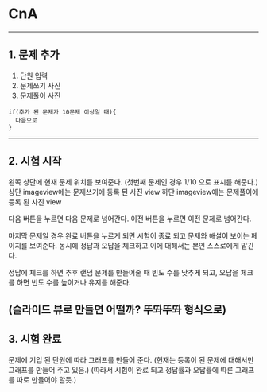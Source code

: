 # CnA
-----------------------
## 1. 문제 추가

1. 단원 입력
2. 문제쓰기 사진
3. 문제풀이 사진

```
if(추가 된 문제가 10문제 이상일 때){
  다음으로
}
````
------------------------------
## 2. 시험 시작

왼쪽 상단에 현재 문제 위치를 보여준다. (첫번째 문제인 경우 1/10 으로 표시를 해준다.)
상단 imageview에는 문제쓰기에 등록 된 사진 view
하단 imageview에는 문제풀이에 등록 된 사진 view

다음 버튼을 누르면 다음 문제로 넘어간다.
이전 버튼을 누르면 이전 문제로 넘어간다.

마지막 문제일 경우 완료 버튼을 누르게 되면 시험이 종료 되고
문제와 해설이 보이는 페이지를 보여준다.
동시에 정답과 오답을 체크하고 이에 대해서는 본인 스스로에게 맡긴다.

정답에 체크를 하면 추후 랜덤 문제를 만들어줄 때 빈도 수를 낮추게 되고,
오답을 체크를 하면 빈도 수를 높이거나 유지를 해준다.

(슬라이드 뷰로 만들면 어떨까? 뚜똬뚜똬 형식으로)
------------------------------
## 3. 시험 완료

문제에 기입 된 단원에 따라 그래프를 만들어 준다.
(현재는 등록이 된 문제에 대해서만 그래프를 만들어 주고 있음.)
(따라서 시험이 완료 되고 정답률과 오답률에 따른 그래프를 따로 만들어야 할듯.)
